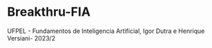 # Breakthru-FIA
UFPEL - Fundamentos de Inteligencia Artificial, Igor Dutra e Henrique Versiani- 2023/2
